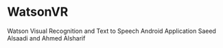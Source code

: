# WatsonVR
Watson Visual Recognition and Text to Speech Android Application
Saeed Alsaadi and Ahmed Alsharif
